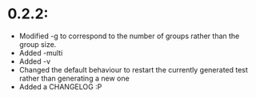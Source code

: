 # 0.2.2:
 - Modified -g to correspond to the number of groups rather than the group size.
 - Added -multi
 - Added -v
 - Changed the default behaviour to restart the currently generated test rather than generating a new one
 - Added a CHANGELOG :P
